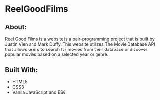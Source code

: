 # ReelGoodFilms

## About:
Reel Good Films is a website is a pair-programming project that is built by Justin Vien and Mark Duffy. This website utilizes The Movie Database API that allows users to search for movies from their database or discover popular movies based on a selected year or genre.

## Built With:
  * HTML5
  * CSS3
  * Vanila JavaScript and ES6
